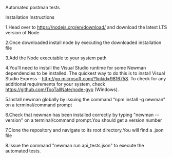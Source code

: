 Automated postman tests  

Installation Instructions

1.Head over to https://nodejs.org/en/download/ and download the latest LTS version of Node

2.Once downloaded install node by executing the downloaded installation file

3.Add the Node executable to your system path

4.You’ll need to install the Visual Studio runtime for some Newman dependencies to be installed. The quickest way to do this is to install Visual Studio Express – http://go.microsoft.com/?linkid=9816758. To check for any additional requirements for your system, check https://github.com/TooTallNate/node-gyp (Windows).

5.Install newman globally by issuing the command  “npm install -g newman” on a terminal/command prompt

6.Check that newman has been installed correctly by typing "newman --version" on a terminal/command prompt.You should get a version number

7.Clone the repository and navigate to its root directory.You will find a .json file

8.Issue the command "newman run api_tests.json" to execute the automated tests.
